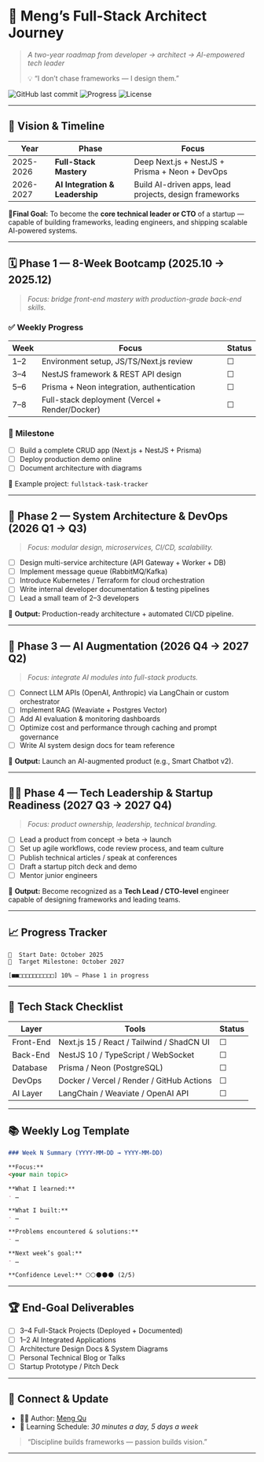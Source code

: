# 🌟 Meng’s Full-Stack Architect Journey

> *A two-year roadmap from developer → architect → AI-empowered tech leader*
>
> 💡 “I don’t chase frameworks — I design them.”

![GitHub last commit](https://img.shields.io/github/last-commit/Meng-V/meng-fullstack-journey?color=brightgreen)
![Progress](https://img.shields.io/badge/Progress-In%20Action-blue)
![License](https://img.shields.io/badge/license-MIT-lightgrey)

---

## 🧭 Vision & Timeline

| Year      | Phase                           | Focus                                                  |
| --------- | ------------------------------- | ------------------------------------------------------ |
| 2025-2026 | **Full-Stack Mastery**          | Deep Next.js + NestJS + Prisma + Neon + DevOps         |
| 2026-2027 | **AI Integration & Leadership** | Build AI-driven apps, lead projects, design frameworks |

📍**Final Goal:**
To become the **core technical leader or CTO** of a startup — capable of building frameworks, leading engineers, and shipping scalable AI-powered systems.

---

## 🗓️ Phase 1 — 8-Week Bootcamp (2025.10 → 2025.12)

> *Focus: bridge front-end mastery with production-grade back-end skills.*

### ✅ Weekly Progress

| Week | Focus                                          | Status |
| ---- | ---------------------------------------------- | ------ |
| 1–2  | Environment setup, JS/TS/Next.js review        | ☐      |
| 3–4  | NestJS framework & REST API design             | ☐      |
| 5–6  | Prisma + Neon integration, authentication      | ☐      |
| 7–8  | Full-stack deployment (Vercel + Render/Docker) | ☐      |

### 🧩 Milestone

* [ ] Build a complete CRUD app (Next.js + NestJS + Prisma)
* [ ] Deploy production demo online
* [ ] Document architecture with diagrams

📁 Example project: `fullstack-task-tracker`

---

## 🧠 Phase 2 — System Architecture & DevOps (2026 Q1 → Q3)

> *Focus: modular design, microservices, CI/CD, scalability.*

* [ ] Design multi-service architecture (API Gateway + Worker + DB)
* [ ] Implement message queue (RabbitMQ/Kafka)
* [ ] Introduce Kubernetes / Terraform for cloud orchestration
* [ ] Write internal developer documentation & testing pipelines
* [ ] Lead a small team of 2–3 developers

🎯 **Output:** Production-ready architecture + automated CI/CD pipeline.

---

## 🤖 Phase 3 — AI Augmentation (2026 Q4 → 2027 Q2)

> *Focus: integrate AI modules into full-stack products.*

* [ ] Connect LLM APIs (OpenAI, Anthropic) via LangChain or custom orchestrator
* [ ] Implement RAG (Weaviate + Postgres Vector)
* [ ] Add AI evaluation & monitoring dashboards
* [ ] Optimize cost and performance through caching and prompt governance
* [ ] Write AI system design docs for team reference

🎯 **Output:** Launch an AI-augmented product (e.g., Smart Chatbot v2).

---

## 🧑‍💻 Phase 4 — Tech Leadership & Startup Readiness (2027 Q3 → 2027 Q4)

> *Focus: product ownership, leadership, technical branding.*

* [ ] Lead a product from concept → beta → launch
* [ ] Set up agile workflows, code review process, and team culture
* [ ] Publish technical articles / speak at conferences
* [ ] Draft a startup pitch deck and demo
* [ ] Mentor junior engineers

🎯 **Output:** Become recognized as a **Tech Lead / CTO-level** engineer capable of designing frameworks and leading teams.

---

## 📈 Progress Tracker

```text
📅  Start Date: October 2025  
🏁  Target Milestone: October 2027  

[■■□□□□□□□□□□] 10% — Phase 1 in progress  
```

---

## 🧰 Tech Stack Checklist

| Layer     | Tools                                     | Status |
| --------- | ----------------------------------------- | ------ |
| Front-End | Next.js 15 / React / Tailwind / ShadCN UI | ☐      |
| Back-End  | NestJS 10 / TypeScript / WebSocket        | ☐      |
| Database  | Prisma / Neon (PostgreSQL)                | ☐      |
| DevOps    | Docker / Vercel / Render / GitHub Actions | ☐      |
| AI Layer  | LangChain / Weaviate / OpenAI API         | ☐      |

---

## 📚 Weekly Log Template

```markdown
### Week N Summary (YYYY-MM-DD → YYYY-MM-DD)

**Focus:**  
<your main topic>

**What I learned:**  
- …

**What I built:**  
- …

**Problems encountered & solutions:**  
- …

**Next week’s goal:**  
- …

**Confidence Level:** 🌕🌕🌑🌑🌑 (2/5)
```

---

## 🏆 End-Goal Deliverables

* [ ] 3–4 Full-Stack Projects (Deployed + Documented)
* [ ] 1–2 AI Integrated Applications
* [ ] Architecture Design Docs & System Diagrams
* [ ] Personal Technical Blog or Talks
* [ ] Startup Prototype / Pitch Deck

---

## 💬 Connect & Update

* 🧑‍💻 Author: [Meng Qu](https://github.com/Meng-V)
* 📅 Learning Schedule: *30 minutes a day, 5 days a week*

> “Discipline builds frameworks — passion builds vision.”

---

```
